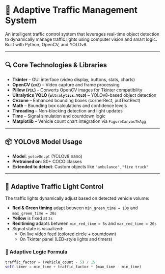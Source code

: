 # 🚦 Adaptive Traffic Management System

An intelligent traffic control system that leverages real-time object detection to dynamically manage traffic lights using computer vision and smart logic. Built with Python, OpenCV, and YOLOv8.

---

## 🔍 Core Technologies & Libraries

- **Tkinter** – GUI interface (video display, buttons, stats, charts)
- **OpenCV (`cv2`)** – Video capture and frame processing
- **Pillow (`PIL`)** – Converts OpenCV images for Tkinter compatibility
- **Ultralytics YOLO (`ultralytics.YOLO`)** – YOLOv8-based object detection
- **Cvzone** – Enhanced bounding boxes (cornerRect, putTextRect)
- **Math** – Bounding box calculations and confidence levels
- **Threading** – Non-blocking detection and light updates
- **Time** – Signal simulation and countdown logic
- **Matplotlib** – Vehicle count chart integration via `FigureCanvasTkAgg`

---

## 📦 YOLOv8 Model Usage

- **Model**: `yolov8n.pt` (YOLOv8 nano)
- **Pretrained on**: 80+ COCO classes
- **Extended to detect**: Custom objects like `"ambulance"`, `"fire truck"`

---

## 🚦 Adaptive Traffic Light Control

The traffic lights dynamically adjust based on detected vehicle volume:

- **Red & Green timing** adapt between `min_green_time = 10s` and `max_green_time = 30s`
- **Yellow** is fixed at `3s`
- **Red timing** adapts between `min_red_time = 5s` and `max_red_time = 20s`
- Signal state is visualized:
  - On live video feed (colored circle + countdown)
  - On Tkinter panel (LED-style lights and timers)

### 🧠 Adaptive Logic Formula

```python
traffic_factor = (vehicle_count - 5) / 15
self.timer = min_time + traffic_factor * (max_time - min_time)

